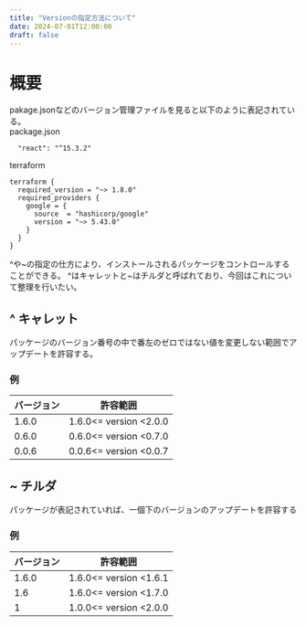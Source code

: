 ```yaml
---
title: "Versionの指定方法について"
date: 2024-07-01T12:00:00
draft: false
---
```


# 概要
pakage.jsonなどのバージョン管理ファイルを見ると以下のように表記されている。  
package.json
 ```
   "react": "^15.3.2"
 ```

terraform
```
terraform {
  required_version = "~> 1.8.0"
  required_providers {
    google = {
      source  = "hashicorp/google"
      version = "~> 5.43.0"
    }
  }
}
```
^や\~の指定の仕方により、インストールされるパッケージをコントロールすることができる。
^はキャレットと\~はチルダと呼ばれており、今回はこれについて整理を行いたい。

## ^ キャレット
パッケージのバージョン番号の中で番左のゼロではない値を変更しない範囲でアップデートを許容する。
### 例
| バージョン   | 許容範囲                 |
|--------|-----------------------------|
| 1.6.0  | 1.6.0<= version <2.0.0      |
| 0.6.0  | 0.6.0<= version <0.7.0      |
| 0.0.6  | 0.0.6<= version <0.0.7      |

## ~ チルダ
パッケージが表記されていれば、一個下のバージョンのアップデートを許容する
### 例
| バージョン   | 許容範囲                 |
|--------|-----------------------------|
| 1.6.0  | 1.6.0<= version <1.6.1      |
| 1.6    | 1.6.0<= version <1.7.0      |
| 1      | 1.0.0<= version <2.0.0      |